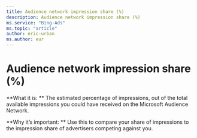 ```yaml
---
title: Audience network impression share (%)
description: Audience network impression share (%)
ms.service: "Bing-Ads"
ms.topic: "article"
author: eric-urban
ms.author: eur
---
```


# Audience network impression share (%)

**What it is: **    The estimated percentage of impressions, out of the total available impressions you could have received on the Microsoft Audience Network.

**Why it’s important: **    Use this to compare your share of impressions to the impression share of advertisers competing against you.


